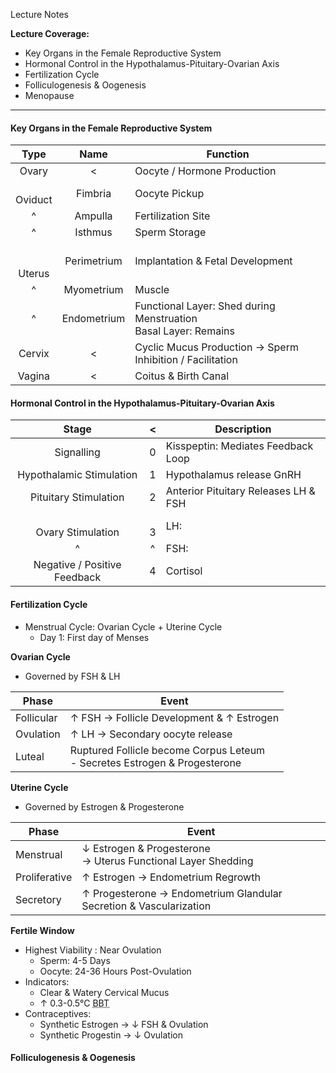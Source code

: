 Lecture Notes

**Lecture Coverage:**
- Key Organs in the Female Reproductive System
- Hormonal Control in the Hypothalamus-Pituitary-Ovarian Axis
- Fertilization Cycle
- Folliculogenesis & Oogenesis
- Menopause

---
#### **Key Organs in the Female Reproductive System**
|      Type      |    Name     | Function                                                           |
| :------------: | :---------: | ------------------------------------------------------------------ |
|     Ovary      |      <      | Oocyte / Hormone Production                                        |
|  <br>Oviduct   |   Fimbria   | Oocyte Pickup                                                      |
|       ^        |   Ampulla   | Fertilization Site                                                 |
|       ^        |   Isthmus   | Sperm Storage                                                      |
| <br><br>Uterus | Perimetrium | Implantation & Fetal Development                                   |
|       ^        | Myometrium  | Muscle                                                             |
|       ^        | Endometrium | Functional Layer: Shed during Menstruation<br>Basal Layer: Remains |
|     Cervix     |      <      | Cyclic Mucus Production → Sperm Inhibition / Facilitation          |
|     Vagina     |      <      | Coitus & Birth Canal                                               |

#### **Hormonal Control in the Hypothalamus-Pituitary-Ovarian Axis**
|            Stage             |   <   | Description                          |
| :--------------------------: | :---: | ------------------------------------ |
|          Signalling          |   0   | Kisspeptin: Mediates Feedback Loop   |
|   Hypothalamic Stimulation   |   1   | Hypothalamus release GnRH            |
|    Pituitary Stimulation     |   2   | Anterior Pituitary Releases LH & FSH |
|    <br>Ovary Stimulation     | <br>3 | LH:                                  |
|              ^               |   ^   | FSH:                                 |
| Negative / Positive Feedback |   4   | Cortisol                             |

#### **Fertilization Cycle**
- Menstrual Cycle: Ovarian Cycle + Uterine Cycle
	- Day 1: First day of Menses

**Ovarian Cycle**
- Governed by FSH & LH

| Phase      | Event                                                                        |
| ---------- | ---------------------------------------------------------------------------- |
| Follicular | ↑ FSH → Follicle Development & ↑ Estrogen                                    |
| Ovulation  | ↑ LH → Secondary oocyte release                                              |
| Luteal     | Ruptured Follicle become Corpus Leteum<br>- Secretes Estrogen & Progesterone |
**Uterine Cycle**
- Governed by Estrogen & Progesterone

| Phase         | Event                                                              |
| ------------- | ------------------------------------------------------------------ |
| Menstrual     | ↓ Estrogen & Progesterone<br>→ Uterus Functional Layer Shedding    |
| Proliferative | ↑ Estrogen → Endometrium Regrowth                                  |
| Secretory     | ↑ Progesterone → Endometrium Glandular Secretion & Vascularization |

**Fertile Window**
- Highest Viability : Near Ovulation
	- Sperm: 4-5 Days
	- Oocyte: 24-36 Hours Post-Ovulation
- Indicators: 
	- Clear & Watery Cervical Mucus
	- ↑ 0.3-0.5°C <abbr Title="Basal Body Temperature">BBT</abbr>
- Contraceptives:
	- Synthetic Estrogen → ↓ FSH & Ovulation
	- Synthetic Progestin → ↓ Ovulation

#### **Folliculogenesis & Oogenesis**